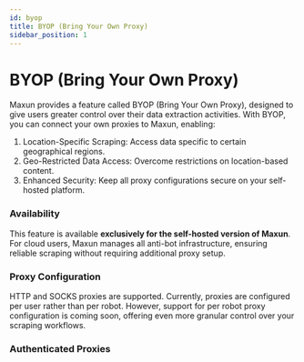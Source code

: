 ```yaml
---
id: byop
title: BYOP (Bring Your Own Proxy)
sidebar_position: 1
---
```


# BYOP (Bring Your Own Proxy)

Maxun provides a feature called BYOP (Bring Your Own Proxy), designed to give users greater control over their data extraction activities. With BYOP, you can connect your own proxies to Maxun, enabling:

1. Location-Specific Scraping: Access data specific to certain geographical regions.
2. Geo-Restricted Data Access: Overcome restrictions on location-based content.
3. Enhanced Security: Keep all proxy configurations secure on your self-hosted platform.

### Availability

This feature is available **exclusively for the self-hosted version of Maxun**. For cloud users, Maxun manages all anti-bot infrastructure, ensuring reliable scraping without requiring additional proxy setup.

### Proxy Configuration

HTTP and SOCKS proxies are supported. Currently, proxies are configured per user rather than per robot. However, support for per robot proxy configuration is coming soon, offering even more granular control over your scraping workflows.

### Authenticated Proxies

